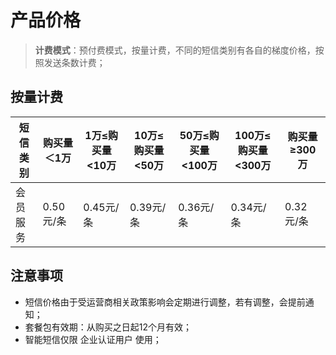 # 产品价格



> **计费模式**：预付费模式，按量计费，不同的短信类别有各自的梯度价格，按照发送条数计费；



## 按量计费

| 短信类别 | 购买量＜1万 | 1万≤购买量\<10万 | 10万≤购买量\<50万 | 50万≤购买量\<100万 | 100万≤购买量\<300万 | 购买量≥300万 |
| -------- | ----------- | ---------------- | ----------------- | ------------------ | ------------------- | ------------ |
| 会员服务 | 0.50元/条   | 0.45元/条        | 0.39元/条         | 0.36元/条          | 0.34元/条           | 0.32元/条    |



## 注意事项

- 短信价格由于受运营商相关政策影响会定期进行调整，若有调整，会提前通知；
- 套餐包有效期：从购买之日起12个月有效；
- 智能短信仅限 企业认证用户 使用；
